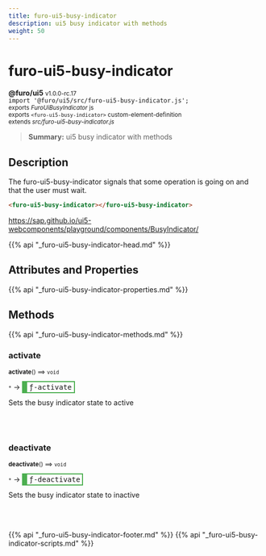 ```yaml
---
title: furo-ui5-busy-indicator
description: ui5 busy indicator with methods
weight: 50
---
```


# furo-ui5-busy-indicator
**@furo/ui5** <small>v1.0.0-rc.17</small>
<br>`import '@furo/ui5/src/furo-ui5-busy-indicator.js';`<small>
<br>exports *FuroUiBusyIndicator* js
<br>exports `<furo-ui5-busy-indicator>` custom-element-definition
<br>extends *src/furo-ui5-busy-indicator.js*</small>

> **Summary:** ui5 busy indicator with methods

## Description

The furo-ui5-busy-indicator signals that some operation is going on and that the user must wait.

```html
<furo-ui5-busy-indicator></furo-ui5-busy-indicator>
```

https://sap.github.io/ui5-webcomponents/playground/components/BusyIndicator/

{{% api "_furo-ui5-busy-indicator-head.md" %}}

## Attributes and Properties
{{% api "_furo-ui5-busy-indicator-properties.md" %}}





## Methods
{{% api "_furo-ui5-busy-indicator-methods.md" %}}


### **activate**
<small>**activate**() ⟹ `void`</small>

<small>`*`</small> →
<span  style="border-width:2px 2px 2px 10px; border-style: solid;border-color:  rgb(76, 175, 80);font-family:monospace; padding:2px 4px;">ƒ-activate</span>

Sets the busy indicator state to active

<br><br>

### **deactivate**
<small>**deactivate**() ⟹ `void`</small>

<small>`*`</small> →
<span  style="border-width:2px 2px 2px 10px; border-style: solid;border-color:  rgb(76, 175, 80);font-family:monospace; padding:2px 4px;">ƒ-deactivate</span>

Sets the busy indicator state to inactive

<br><br>




{{% api "_furo-ui5-busy-indicator-footer.md" %}}
{{% api "_furo-ui5-busy-indicator-scripts.md" %}}

